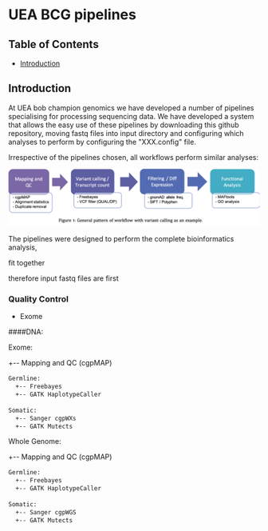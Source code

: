 # UEA BCG pipelines

<!-- TABLE OF CONTENTS -->
## Table of Contents

* [Introduction](#Introduction)


## Introduction

At UEA bob champion genomics we have developed a number of pipelines specialising for processing sequencing data. We have developed a system that allows the easy use of these pipelines by downloading this github repository, moving fastq files into input directory and configuring which analyses to perform by configuring the "XXX.config" file.


Irrespective of the pipelines chosen, all workflows perform similar analyses:

![figure-1](misc/figure1.png)




The pipelines were designed to perform the complete bioinformatics analysis,

fit together

therefore input fastq files are first



### Quality Control

  - Exome




####DNA:

  Exome:

  +-- Mapping and QC (cgpMAP)

    Germline:
      +-- Freebayes
      +-- GATK HaplotypeCaller

    Somatic:
      +-- Sanger cgpWXs
      +-- GATK Mutects


  Whole Genome:

  +-- Mapping and QC (cgpMAP)

    Germline:
      +-- Freebayes
      +-- GATK HaplotypeCaller

    Somatic:
      +-- Sanger cgpWGS
      +-- GATK Mutects

